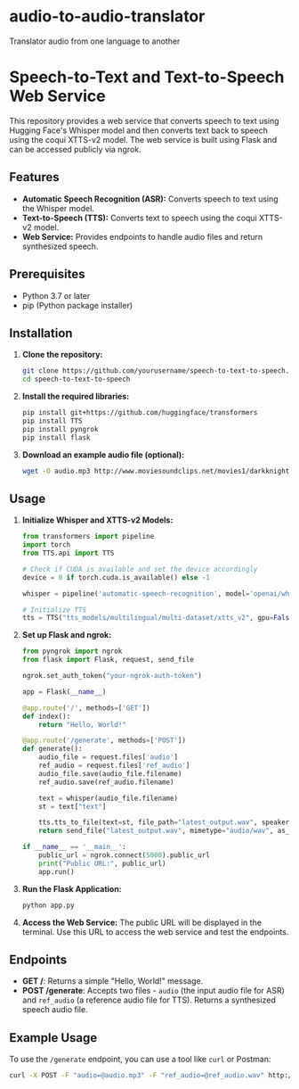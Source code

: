 # audio-to-audio-translator
Translator audio from one language to another

# Speech-to-Text and Text-to-Speech Web Service

This repository provides a web service that converts speech to text using Hugging Face's Whisper model and then converts text back to speech using the coqui XTTS-v2 model. The web service is built using Flask and can be accessed publicly via ngrok.

## Features

- **Automatic Speech Recognition (ASR):** Converts speech to text using the Whisper model.
- **Text-to-Speech (TTS):** Converts text to speech using the coqui XTTS-v2 model.
- **Web Service:** Provides endpoints to handle audio files and return synthesized speech.

## Prerequisites

- Python 3.7 or later
- pip (Python package installer)

## Installation

1. **Clone the repository:**
    ```bash
    git clone https://github.com/yourusername/speech-to-text-to-speech.git
    cd speech-to-text-to-speech
    ```

2. **Install the required libraries:**
    ```bash
    pip install git+https://github.com/huggingface/transformers
    pip install TTS
    pip install pyngrok
    pip install flask
    ```

3. **Download an example audio file (optional):**
    ```bash
    wget -O audio.mp3 http://www.moviesoundclips.net/movies1/darkknight/criminal.mp3
    ```

## Usage

1. **Initialize Whisper and XTTS-v2 Models:**

    ```python
    from transformers import pipeline
    import torch
    from TTS.api import TTS

    # Check if CUDA is available and set the device accordingly
    device = 0 if torch.cuda.is_available() else -1

    whisper = pipeline('automatic-speech-recognition', model='openai/whisper-medium', device=device)

    # Initialize TTS
    tts = TTS("tts_models/multilingual/multi-dataset/xtts_v2", gpu=False)
    ```

2. **Set up Flask and ngrok:**

    ```python
    from pyngrok import ngrok
    from flask import Flask, request, send_file

    ngrok.set_auth_token("your-ngrok-auth-token")

    app = Flask(__name__)

    @app.route('/', methods=['GET'])
    def index():
        return "Hello, World!"

    @app.route('/generate', methods=['POST'])
    def generate():
        audio_file = request.files['audio']
        ref_audio = request.files['ref_audio']
        audio_file.save(audio_file.filename)
        ref_audio.save(ref_audio.filename)

        text = whisper(audio_file.filename)
        st = text["text"]

        tts.tts_to_file(text=st, file_path="latest_output.wav", speaker_wav=ref_audio.filename, language="en")
        return send_file("latest_output.wav", mimetype="audio/wav", as_attachment=True)

    if __name__ == '__main__':
        public_url = ngrok.connect(5000).public_url
        print("Public URL:", public_url)
        app.run()
    ```

3. **Run the Flask Application:**
    ```bash
    python app.py
    ```

4. **Access the Web Service:**
    The public URL will be displayed in the terminal. Use this URL to access the web service and test the endpoints.

## Endpoints

- **GET /**: Returns a simple "Hello, World!" message.
- **POST /generate**: Accepts two files - `audio` (the input audio file for ASR) and `ref_audio` (a reference audio file for TTS). Returns a synthesized speech audio file.

## Example Usage

To use the `/generate` endpoint, you can use a tool like `curl` or Postman:

```bash
curl -X POST -F "audio=@audio.mp3" -F "ref_audio=@ref_audio.wav" http://<your-ngrok-url>/generate --output latest_output.wav
